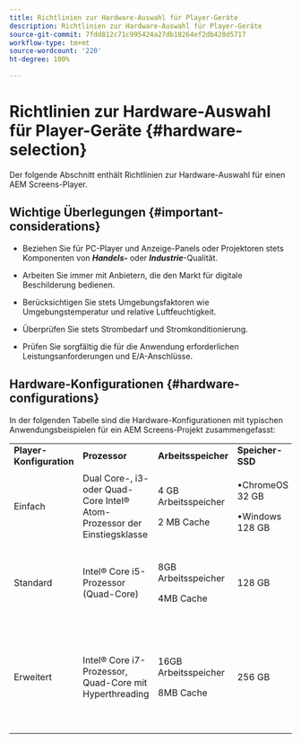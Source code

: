 ```yaml
---
title: Richtlinien zur Hardware-Auswahl für Player-Geräte
description: Richtlinien zur Hardware-Auswahl für Player-Geräte
source-git-commit: 7fdd812c71c995424a27db18264ef2db420d5717
workflow-type: tm+mt
source-wordcount: '220'
ht-degree: 100%

---
```



# Richtlinien zur Hardware-Auswahl für Player-Geräte {#hardware-selection}

Der folgende Abschnitt enthält Richtlinien zur Hardware-Auswahl für einen AEM Screens-Player.

## Wichtige Überlegungen {#important-considerations}

* Beziehen Sie für PC-Player und Anzeige-Panels oder Projektoren stets Komponenten von ***Handels-*** oder ***Industrie***-Qualität.

* Arbeiten Sie immer mit Anbietern, die den Markt für digitale Beschilderung bedienen.
* Berücksichtigen Sie stets Umgebungsfaktoren wie Umgebungstemperatur und relative Luftfeuchtigkeit.
* Überprüfen Sie stets Strombedarf und Stromkonditionierung.
* Prüfen Sie sorgfältig die für die Anwendung erforderlichen Leistungsanforderungen und E/A-Anschlüsse.

## Hardware-Konfigurationen {#hardware-configurations}

In der folgenden Tabelle sind die Hardware-Konfigurationen mit typischen Anwendungsbeispielen für ein AEM Screens-Projekt zusammengefasst:

<table>
 <tbody>
  <tr>
   <tr>
   <td><strong>Player-Konfiguration</strong></td>
   <td><strong>Prozessor</strong></td>
   <td><strong>Arbeitsspeicher</strong></td>
   <td><strong>Speicher-SSD</strong></td>
   <td><strong>GPU</strong></td>
   <td><strong>Anzeige</strong></td>
   <td><strong>E/A</strong></td>
   <td><strong>Typische Anwendungsbeispiele</strong></td>
  </tr>
  <tr>
   <td>Einfach</td>
   <td>Dual Core-, i3- oder Quad-Core Intel® Atom-Prozessor der Einstiegsklasse</td>
   <td><p>4 GB Arbeitsspeicher</p> <p>2 MB Cache</p> </td>
   <td><p>•ChromeOS 32 GB</p> <p>•Windows 128 GB</p> </td>
   <td>OnBoard</td>
   <td>1920 x 1080</td>
   <td>DVI,<br /> Ethernet/Wireless,<br /> 2x USB</td>
   <td>
    <ul>
     <li>Standardschleife im Vollbildmodus<br /> </li>
     <li>Tagesaufteilung</li>
    </ul> </td>
  </tr>
  <tr>
   <td>Standard</td>
   <td>Intel® Core i5-Prozessor (Quad-Core)</td>
   <td><p>8GB Arbeitsspeicher</p> <p>4MB Cache</p> </td>
   <td>128 GB</td>
   <td>OnBoard</td>
   <td>3840 x 2160 (4 K)</td>
   <td>DVI, HDMI<br /> Ethernet/Wireless,<br /> 2x USB</td>
   <td>
    <ul>
     <li>Dynamischer Inhalt aus einer Quelle</li>
     <li>Einfach interaktiv</li>
     <li>1-3 Bereichs-Layouts</li>
    </ul> </td>
  </tr>
  <tr>
   <td>Erweitert</td>
   <td>Intel® Core i7-Prozessor, Quad-Core mit Hyperthreading</td>
   <td><p>16GB Arbeitsspeicher</p> <p>8MB Cache</p> </td>
   <td>256 GB</td>
   <td>Dedizierte Grafik-GPU</td>
   <td>3840 x 2160 (4 K)</td>
   <td>DVI, HDMI<br /> Ethernet/Wireless,<br /> 4xUSB</td>
   <td>
    <ul>
     <li>4 oder mehr Inhaltsbereiche, gleichzeitige Videowiedergabe</li>
     <li>Interaktiv auf mehreren Seiten</li>
     <li>Datenauslöser aus mehreren Quellen</li>
    </ul> </td>
  </tr>
 </tbody>
</table>
